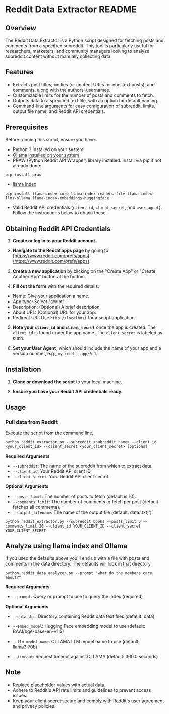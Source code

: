 # Reddit Data Extractor README

## Overview

The Reddit Data Extractor is a Python script designed for fetching posts and comments from a specified subreddit. This tool is particularly useful for researchers, marketers, and community managers looking to analyze subreddit content without manually collecting data.

## Features

- Extracts post titles, bodies (or content URLs for non-text posts), and comments, along with the authors' usernames.
- Customizable limits for the number of posts and comments to fetch.
- Outputs data to a specified text file, with an option for default naming.
- Command-line arguments for easy configuration of subreddit, limits, output file name, and Reddit API credentials.

## Prerequisites

Before running this script, ensure you have:

- Python 3 installed on your system.
- [Ollama installed on your system](https://ollama.com/downloads)
- PRAW (Python Reddit API Wrapper) library installed. Install via pip if not already done:
```
pip install praw
```
- [llama index](https://github.com/run-llama/llama_index/tree/main)
```
pip install llama-index-core llama-index-readers-file llama-index-llms-ollama llama-index-embeddings-huggingface
```
- Valid Reddit API credentials (`client_id`, `client_secret`, and `user_agent`). Follow the instructions below to obtain these.

## Obtaining Reddit API Credentials

1. **Create or log in to your Reddit account.**

2. **Navigate to the Reddit apps page** by going to [https://www.reddit.com/prefs/apps](https://www.reddit.com/prefs/apps).

3. **Create a new application** by clicking on the "Create App" or "Create Another App" button at the bottom.

4. **Fill out the form** with the required details:
 - Name: Give your application a name.
 - App type: Select "script".
 - Description: (Optional) A brief description.
 - About URL: (Optional) URL for your app.
 - Redirect URI: Use `http://localhost` for a script application.

5. **Note your `client_id` and `client_secret`** once the app is created. The `client_id` is found under the app name. The `client_secret` is labeled as such.

6. **Set your User Agent**, which should include the name of your app and a version number, e.g., `my_reddit_app/0.1`.

## Installation

1. **Clone or download the script** to your local machine.

2. **Ensure you have your Reddit API credentials ready.**

## Usage

### Pull data from Reddit
Execute the script from the command line,

```
python reddit_extractor.py --subreddit <subreddit_name> --client_id <your_client_id> --client_secret <your_client_secret> [options]
```
**Required Arguments**

- `--subreddit`: The name of the subreddit from which to extract data.
- `--client_id`: Your Reddit API client ID.
- `--client_secret`: Your Reddit API client secret.

**Optional Arguments**

- `--posts_limit`: The number of posts to fetch (default is 10).
- `--comments_limit`: The number of comments to fetch per post (default fetches all comments).
- `--output_filename`: The name of the output file (default: data/<subreddit>.txt)')`

```
python reddit_extractor.py --subreddit books --posts_limit 5 --comments_limit 20 --client_id YOUR_CLIENT_ID --client_secret YOUR_CLIENT_SECRET
```

## Analyze using llama index and Ollama

If you used the defaults above you'll end up with a file with posts and comments in the data directory. The defaults will look in that directory
```
python reddit_data_analyzer.py --prompt "what do the members care about?"
```

**Required Arguments**

- `--prompt`: Query or prompt to use to query the index (required)

**Optional Arguments**

- `--data_dir`: Directory containing Reddit data text files (default: data)

- `--embed_model`: Hugging Face embedding model to use (default: BAAI/bge-base-en-v1.5)

- `--llm_model_name`: OLLAMA LLM model name to use (default: llama3:70b)

- `--timeout`: Request timeout against OLLAMA (default: 360.0 seconds)

## Note

- Replace placeholder values with actual data.
- Adhere to Reddit's API rate limits and guidelines to prevent access issues.
- Keep your client secret secure and comply with Reddit's user agreement and privacy policies.
